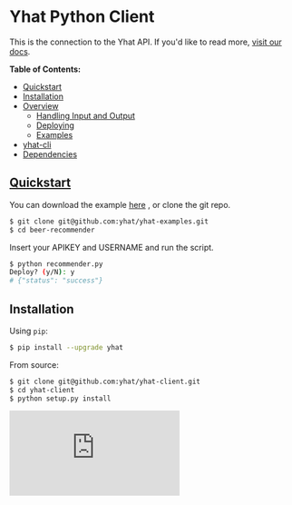 # Yhat Python Client
This is the connection to the Yhat API. If you'd like to read more, [visit our
docs](http://docs.yhathq.com/).

**Table of Contents:**

- [Quickstart](#quickstart)
- [Installation](#installation)
- [Overview](#overview)
  - [Handling Input and Output](#handling-input-and-output)
  - [Deploying](#deploying)
  - [Examples](#examples)
- [yhat-cli](#yhat-cli)
- [Dependencies](#dependencies)


## [Quickstart](http://docs.yhathq.com/python/tutorial)
You can download the example [here](https://s3.amazonaws.com/yhat-examples/beer-recommender.zip)
, or clone the git repo.

```bash
$ git clone git@github.com:yhat/yhat-examples.git
$ cd beer-recommender
```

Insert your APIKEY and USERNAME and run the script.
```bash
$ python recommender.py
Deploy? (y/N): y
# {"status": "success"}
```


## Installation
Using `pip`:

```bash
$ pip install --upgrade yhat
```

From source:

```bash
$ git clone git@github.com:yhat/yhat-client.git
$ cd yhat-client
$ python setup.py install
```

[![Analytics](https://ga-beacon.appspot.com/UA-46996803-1/yhat-client/README.md)](https://github.com/yhat/yhat-client)
